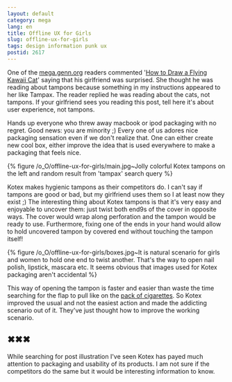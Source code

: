 ```yaml
---
layout: default
category: mega
lang: en
title: Offline UX for Girls
slug: offline-ux-for-girls
tags: design information punk ux 
postid: 2617
---
```

One of the  <a href="/mega/">mega.genn.org</a> readers commented '<a href="/mega/ru//2009/how-to-draw-a-flying-kawaii-cat/">How to Draw a Flying Kawaii Cat</a>' saying that his girlfriend was surprised. She thought he was reading about tampons because something in my instructions appeared to her like Tampax. The reader replied he was reading about the cats, not tampons. If your girlfriend sees you reading this post, tell here it's about user experience, not tampons.

Hands up everyone who threw away macbook or ipod packaging with no regret. Good news: you are minority ;) Every one of us adores nice packaging sensation even if we don't realize that. One can either create new cool box, either improve the idea that is used everywhere to make a packaging that feels nice.<!--more-->



{% figure /o_O/offline-ux-for-girls/main.jpg~Jolly colorful Kotex tampons on the left and random result from 'tampax' search query %}



Kotex makes hygienic tampons as their competitors do. I can't say if tampons are good or bad, but my girlfriend uses them so I at least now they exist ;) The interesting thing about Kotex tampons is that it's very easy and enjoyable to uncover them: just twist both end9s of the cover in opposite ways. The cover would wrap along perforation and the tampon would be ready to use. Furthermore, fixing one of the ends in your hand would allow to hold uncovered tampon by covered end without touching the tampon itself!



{% figure /o_O/offline-ux-for-girls/boxes.jpg~It is natural scenario for girls and women to hold one end to twist another. That's the way to open nail polish, lipstick, mascara etc. It seems obvious that images used for Kotex packaging aren't accidental %}



This way of opening the tampon is faster and easier than waste the time searching for the flap to pull like on the <a href="/mega/lucky-site/">pack of cigarettes</a>. So Kotex improved the usual and not the easiest action and made the addicting scenario out of it. They've just thought how to improve the working scenario.


## ✖✖✖

While searching for post illustration I've seen Kotex has payed much attention to packaging and usability of its products. I am not sure if the competitors do the same but it would be interesting information to know.